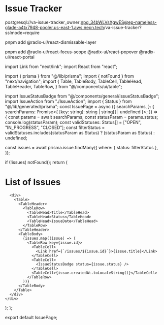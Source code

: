 # Issue Tracker

postgresql://va-issue-tracker_owner:npg_34bWLVsXgwES@ep-nameless-glade-a4tx7948-pooler.us-east-1.aws.neon.tech/va-issue-tracker?sslmode=require

pnpm add @radix-ui/react-dismissable-layer

pnpm add @radix-ui/react-focus-scope @radix-ui/react-popover @radix-ui/react-portal

import Link from "next/link";
import React from "react";

import { prisma } from "@/lib/prisma";
import { notFound } from "next/navigation";
import {
Table,
TableBody,
TableCell,
TableHead,
TableHeader,
TableRow,
} from "@/components/ui/table";

import IssueStatusBadge from "@/components/general/IssueStatusBadge";
import IssueAction from "./IssueAction";
import { Status } from "@/lib/generated/prisma";
const IssuePage = async ({
searchParams,
}: {
searchParams: Promise<{ [key: string]: string | string[] | undefined }>;
}) => {
const params = await searchParams;
const statusParam = params.status;
console.log(statusParam);
const validStatuses: Status[] = ["OPEN", "IN_PROGRESS", "CLOSED"];
const filterStatus = validStatuses.includes(statusParam as Status)
? (statusParam as Status)
: undefined;

const issues = await prisma.issue.findMany({
where: { status: filterStatus },
});

if (!issues) notFound();
return (
<div className="mt-4">
<IssueAction />
<h1>List of Issues</h1>

      <div>
        <Table>
          <TableHeader>
            <TableRow>
              <TableHead>Title</TableHead>
              <TableHead>Status</TableHead>
              <TableHead>IssueDate</TableHead>
            </TableRow>
          </TableHeader>
          <TableBody>
            {issues.map((issue) => (
              <TableRow key={issue.id}>
                <TableCell>
                  <Link href={`/issues/${issue.id}`}>{issue.title}</Link>
                </TableCell>
                <TableCell>
                  <IssueStatusBadge status={issue.status} />
                </TableCell>
                <TableCell>{issue.createdAt.toLocaleString()}</TableCell>
              </TableRow>
            ))}
          </TableBody>
        </Table>
      </div>
    </div>

);
};

export default IssuePage;
